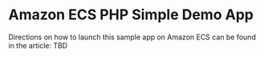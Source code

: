 # Amazon ECS PHP Simple Demo App

Directions on how to launch this sample app on Amazon ECS can be found in the article: TBD
